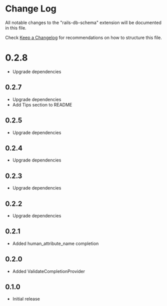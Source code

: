 # Change Log

All notable changes to the "rails-db-schema" extension will be documented in this file.

Check [Keep a Changelog](http://keepachangelog.com/) for recommendations on how to structure this file.

# 0.2.8

- Upgrade dependencies

## 0.2.7

- Upgrade dependencies
- Add Tips section to README

## 0.2.5

- Upgrade dependencies

## 0.2.4

- Upgrade dependencies

## 0.2.3

- Upgrade dependencies

## 0.2.2

- Upgrade dependencies

## 0.2.1

- Added human_attribute_name completion

## 0.2.0

- Added ValidateCompletionProvider

## 0.1.0

- Initial release
